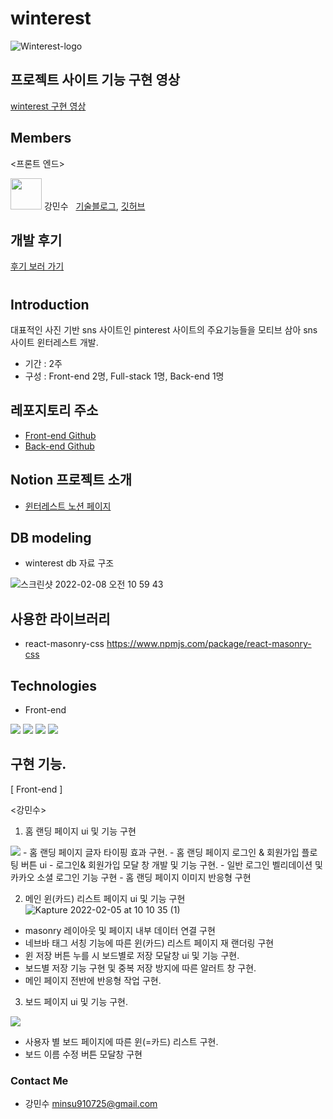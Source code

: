 # winterest

![Winterest-logo](https://user-images.githubusercontent.com/90169703/152731312-fdbc3a49-8155-4d26-9c8b-aad868c3045a.png)

## 프로젝트 사이트 기능 구현 영상

[winterest 구현 영상](https://youtu.be/sfeJfl8CoCw)

## Members

<프론트 엔드>

<img src="https://user-images.githubusercontent.com/90169703/152270453-d84bbe12-ce24-4b7a-94a2-319125ee3f11.jpg" width="50px" height="50px"/> 강민수 &nbsp; [기술블로그](https://velog.io/@minsu8834), [깃허브](https://github.com/minchodang)


## 개발 후기

[후기 보러 가기](https://velog.io/@minsu8834/%EC%9C%88%ED%84%B0%EB%A0%88%EC%8A%A4%ED%8A%B8-%ED%94%84%EB%A1%9C%EC%A0%9D%ED%8A%B8%EB%A5%BC-%EB%A7%88%EC%B9%9C-%EB%92%A4-%EB%8B%A4%EC%8B%9C-%EB%B3%BC%EC%95%84%EB%B3%B4%EB%8A%94-%ED%9A%8C%EA%B3%A0%EB%A1%9D-1%EB%B6%80)


#

## Introduction

대표적인 사진 기반 sns 사이트인 pinterest 사이트의 주요기능들을 모티브 삼아 sns 사이트 윈터레스트 개발.

- 기간 : 2주
- 구성 : Front-end 2명, Full-stack 1명, Back-end 1명

## 레포지토리 주소

- [Front-end Github](https://github.com/wecode-bootcamp-korea/fullstack3-2nd-winterest-frontend)
- [Back-end Github](https://github.com/wecode-bootcamp-korea/fullstack3-2nd-winterest-backend)

## Notion 프로젝트 소개

- [윈터레스트 노션 페이지](https://wecode.notion.site/winterest-0fe4898e90d2407897bff2e9dca89812)

## DB modeling

- winterest db 자료 구조

![스크린샷 2022-02-08 오전 10 59 43](https://user-images.githubusercontent.com/90169703/152903563-2b2e7873-348a-4a1c-9a87-164ae2e465e6.png)

## 사용한 라이브러리

- react-masonry-css
  https://www.npmjs.com/package/react-masonry-css

## Technologies

- Front-end

<img src="https://img.shields.io/badge/html5-E34F26?style=for-the-badge&logo=html5&logoColor=white"> <img src="https://img.shields.io/badge/styled--components-DB7093?style=for-the-badge&logo=styled-components&logoColor=white"> <img src="https://img.shields.io/badge/javascript-F7DF1E?style=for-the-badge&logo=javascript&logoColor=black"> <img src="https://img.shields.io/badge/react-61DAFB?style=for-the-badge&logo=react&logoColor=black">

## 구현 기능.

[ Front-end ]

<강민수>

1. 홈 랜딩 페이지 ui 및 기능 구현
<img src="https://images.velog.io/images/minsu8834/post/d3e02389-f9e6-4ef7-95a2-002dc6982986/Kapture%202022-01-29%20at%2015.38.42.gif"/>
- 홈 랜딩 페이지 글자 타이핑 효과 구현.
- 홈 랜딩 페이지 로그인 & 회원가입 플로팅 버튼 ui
- 로그인& 회원가입 모달 창 개발 및 기능 구현.
- 일반 로그인 벨리데이션 및 카카오 소셜 로그인 기능 구현
- 홈 랜딩 페이지 이미지 반응형 구현

2. 메인 윈(카드) 리스트 페이지 ui 및 기능 구현
![Kapture 2022-02-05 at 10 10 35 (1)](https://user-images.githubusercontent.com/90169703/159160586-cf1622ce-19f4-476e-85f6-9ce24694d469.gif)

- masonry 레이아웃 및 페이지 내부 데이터 연결 구현
- 네브바 태그 서칭 기능에 따른 윈(카드) 리스트 페이지 재 랜더링 구현
- 윈 저장 버튼 누를 시 보드별로 저장 모달창 ui 및 기능 구현.
- 보드별 저장 기능 구현 및 중복 저장 방지에 따른 알러트 창 구현.
- 메인 페이지 전반에 반응형 작업 구현.

3. 보드 페이지 ui 및 기능 구현.

![](https://images.velog.io/images/minsu8834/post/9f03a5b2-a735-4662-9af6-7dc87007efcb/Kapture%202022-02-05%20at%2010.53.55.gif)


- 사용자 별 보드 페이지에 따른 윈(=카드) 리스트 구현.
- 보드 이름 수정 버튼 모달창 구현


### Contact Me

- 강민수 minsu910725@gmail.com

